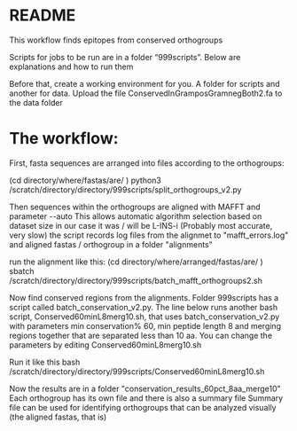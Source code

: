 # README

This workflow finds epitopes from conserved orthogroups

Scripts for jobs to be run are in a folder “999scripts”. 
Below are explanations and how to run them 

Before that, create a working environment for you. 
A folder for scripts and another for data. 
Upload the file ConservedInGramposGramnegBoth2.fa to the data folder 

# The workflow:

First, fasta sequences are arranged into files according to the orthogroups:

(cd directory/where/fastas/are/ )
python3 /scratch/directory/directory/999scripts/split_orthogroups_v2.py

Then sequences within the orthogroups are aligned with MAFFT and parameter --auto
This allows automatic algorithm selection based on dataset size
in our case it was / will be L-INS-i (Probably most accurate, very slow) 
the script records log files from the alignmet to "mafft_errors.log"
and aligned fastas / orthogroup in a folder "alignments" 

run the alignment like this:
(cd directory/where/arranged/fastas/are/ )
sbatch /scratch/directory/directory/999scripts/batch_mafft_orthogroups2.sh

Now find conserved regions from the alignments.
Folder 999scripts has a script called batch_conservation_v2.py.
The line below runs another bash script, Conserved60minL8merg10.sh, 
that uses batch_conservation_v2.py with parameters min conservation% 60,
min peptide length 8 and merging regions together that are separated 
less than 10 aa. 
You can change the parameters by editing Conserved60minL8merg10.sh  

Run it like this
bash /scratch/directory/directory/999scripts/Conserved60minL8merg10.sh

Now the results are in a folder "conservation_results_60pct_8aa_merge10"
Each orthogroup has its own file and there is also a summary file 
Summary file can be used for identifying orthogroups that can be 
analyzed visually (the aligned fastas, that is)

